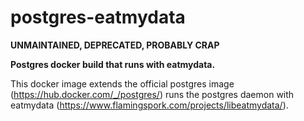 # postgres-eatmydata

**UNMAINTAINED, DEPRECATED, PROBABLY CRAP**

**Postgres docker build that runs with eatmydata.**

This docker image extends the official postgres image (https://hub.docker.com/_/postgres/)
runs the postgres daemon with eatmydata (https://www.flamingspork.com/projects/libeatmydata/).
